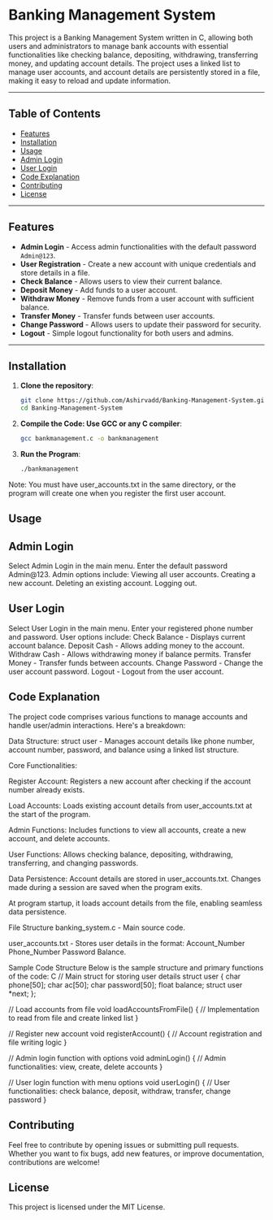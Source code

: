 # Banking Management System

This project is a Banking Management System written in C, allowing both users and administrators to manage bank accounts with essential functionalities like checking balance, depositing, withdrawing, transferring money, and updating account details. The project uses a linked list to manage user accounts, and account details are persistently stored in a file, making it easy to reload and update information.

---

## Table of Contents
- [Features](#features)
- [Installation](#installation)
- [Usage](#usage)
- [Admin Login](#admin-login)
- [User Login](#user-login)
- [Code Explanation](#code-explanation)
- [Contributing](#contributing)
- [License](#license)

---

## Features

- **Admin Login** - Access admin functionalities with the default password `Admin@123`.
- **User Registration** - Create a new account with unique credentials and store details in a file.
- **Check Balance** - Allows users to view their current balance.
- **Deposit Money** - Add funds to a user account.
- **Withdraw Money** - Remove funds from a user account with sufficient balance.
- **Transfer Money** - Transfer funds between user accounts.
- **Change Password** - Allows users to update their password for security.
- **Logout** - Simple logout functionality for both users and admins.

---

## Installation

1. **Clone the repository**:
   ```bash
   git clone https://github.com/Ashirvadd/Banking-Management-System.git
   cd Banking-Management-System
2. **Compile the Code: Use GCC or any C compiler**:
   ```bash
   gcc bankmanagement.c -o bankmanagement
4. **Run the Program**:
   ```bash
   ./bankmanagement
Note: You must have user_accounts.txt in the same directory, or the program will create one when you register the first user account.

## Usage
## Admin Login
Select Admin Login in the main menu.
Enter the default password Admin@123.
Admin options include:
Viewing all user accounts.
Creating a new account.
Deleting an existing account.
Logging out.

## User Login
Select User Login in the main menu.
Enter your registered phone number and password.
User options include:
Check Balance - Displays current account balance.
Deposit Cash - Allows adding money to the account.
Withdraw Cash - Allows withdrawing money if balance permits.
Transfer Money - Transfer funds between accounts.
Change Password - Change the user account password.
Logout - Logout from the user account.

## Code Explanation
The project code comprises various functions to manage accounts and handle user/admin interactions. Here's a breakdown:

Data Structure: struct user - Manages account details like phone number, account number, password, and balance using a linked list structure.

Core Functionalities:

Register Account: Registers a new account after checking if the account number already exists.

Load Accounts: Loads existing account details from user_accounts.txt at the start of the program.

Admin Functions: Includes functions to view all accounts, create a new account, and delete accounts.

User Functions: Allows checking balance, depositing, withdrawing, transferring, and changing passwords.

Data Persistence:
Account details are stored in user_accounts.txt. Changes made during a session are saved when the program exits.

At program startup, it loads account details from the file, enabling seamless data persistence.

File Structure
banking_system.c - Main source code.

user_accounts.txt - Stores user details in the format: Account_Number Phone_Number Password Balance.


Sample Code Structure
Below is the sample structure and primary functions of the code:
C 
// Main struct for storing user details
struct user {
    char phone[50];
    char ac[50];
    char password[50];
    float balance;
    struct user *next;
};

// Load accounts from file
void loadAccountsFromFile() 
{
    // Implementation to read from file and create linked list
}

// Register new account
void registerAccount() 
{
    // Account registration and file writing logic
}

// Admin login function with options
void adminLogin() 
{
    // Admin functionalities: view, create, delete accounts
}

// User login function with menu options
void userLogin() 
{
    // User functionalities: check balance, deposit, withdraw, transfer, change password
}

## Contributing
Feel free to contribute by opening issues or submitting pull requests. Whether you want to fix bugs, add new features, or improve documentation, contributions are welcome!

## License
This project is licensed under the MIT License.
